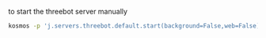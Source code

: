 

to start the threebot server manually

```bash
kosmos -p 'j.servers.threebot.default.start(background=False,web=False)'
```
